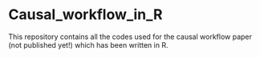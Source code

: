 # Causal_workflow_in_R

This repository contains all the codes used for the causal workflow paper (not published yet!) which has been written in R.
